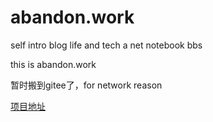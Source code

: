 # abandon.work

self intro
blog
  life and tech
a net notebook
bbs

this is abandon.work

暂时搬到gitee了，for network reason

[项目地址](https://gitee.com/alfxjx/abandon.work)
